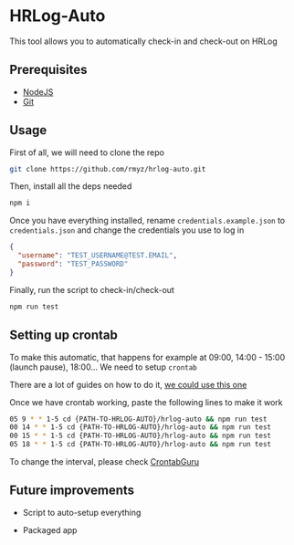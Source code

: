 # HRLog-Auto

This tool allows you to automatically check-in and check-out on HRLog

## Prerequisites

- [NodeJS](https://nodejs.org/en)
- [Git](https://git-scm.com/)

## Usage

First of all, we will need to clone the repo

```sh
git clone https://github.com/rmyz/hrlog-auto.git
```

Then, install all the deps needed

```sh
npm i
```

Once you have everything installed, rename `credentials.example.json` to `credentials.json` and change the credentials you use to log in

```json
{
  "username": "TEST_USERNAME@TEST.EMAIL",
  "password": "TEST_PASSWORD"
}
```

Finally, run the script to check-in/check-out

```sh
npm run test
```

## Setting up crontab

To make this automatic, that happens for example at 09:00, 14:00 - 15:00 (launch pause), 18:00... We need to setup `crontab`

There are a lot of guides on how to do it, [we could use this one](https://www.geekbitzone.com/posts/macos/crontab/macos-schedule-tasks-with-crontab/)

Once we have crontab working, paste the following lines to make it work

```sh
05 9 * * 1-5 cd {PATH-TO-HRLOG-AUTO}/hrlog-auto && npm run test
00 14 * * 1-5 cd {PATH-TO-HRLOG-AUTO}/hrlog-auto && npm run test
00 15 * * 1-5 cd {PATH-TO-HRLOG-AUTO}/hrlog-auto && npm run test
05 18 * * 1-5 cd {PATH-TO-HRLOG-AUTO}/hrlog-auto && npm run test
```

To change the interval, please check [CrontabGuru](https://crontab.guru/)

## Future improvements

- Script to auto-setup everything

- Packaged app
